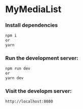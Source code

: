 # MyMediaList 

### Install dependencies

```bash
npm i
or
yarn
```

### Run the development server:

```bash
npm run dev
or
yarn dev
```

### Visit the developm server:

```
http://localhost:8080
```
